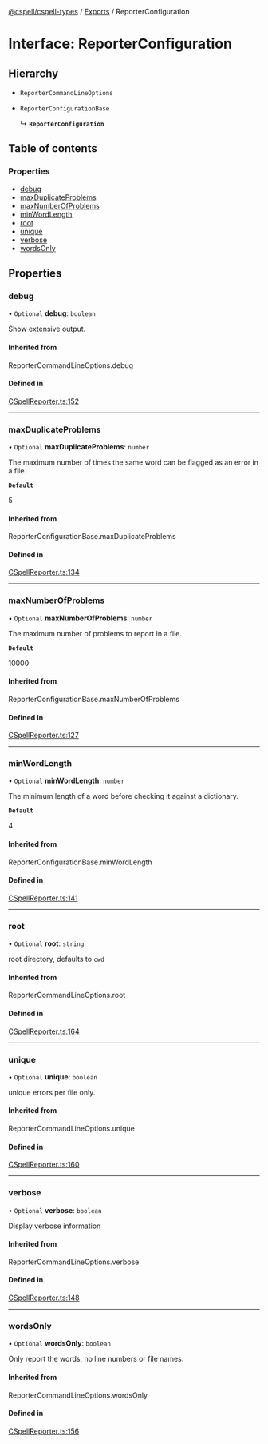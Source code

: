[@cspell/cspell-types](../README.md) / [Exports](../modules.md) / ReporterConfiguration

# Interface: ReporterConfiguration

## Hierarchy

- `ReporterCommandLineOptions`

- `ReporterConfigurationBase`

  ↳ **`ReporterConfiguration`**

## Table of contents

### Properties

- [debug](ReporterConfiguration.md#debug)
- [maxDuplicateProblems](ReporterConfiguration.md#maxduplicateproblems)
- [maxNumberOfProblems](ReporterConfiguration.md#maxnumberofproblems)
- [minWordLength](ReporterConfiguration.md#minwordlength)
- [root](ReporterConfiguration.md#root)
- [unique](ReporterConfiguration.md#unique)
- [verbose](ReporterConfiguration.md#verbose)
- [wordsOnly](ReporterConfiguration.md#wordsonly)

## Properties

### debug

• `Optional` **debug**: `boolean`

Show extensive output.

#### Inherited from

ReporterCommandLineOptions.debug

#### Defined in

[CSpellReporter.ts:152](https://github.com/streetsidesoftware/cspell/blob/b805b11/packages/cspell-types/src/CSpellReporter.ts#L152)

___

### maxDuplicateProblems

• `Optional` **maxDuplicateProblems**: `number`

The maximum number of times the same word can be flagged as an error in a file.

**`Default`**

5

#### Inherited from

ReporterConfigurationBase.maxDuplicateProblems

#### Defined in

[CSpellReporter.ts:134](https://github.com/streetsidesoftware/cspell/blob/b805b11/packages/cspell-types/src/CSpellReporter.ts#L134)

___

### maxNumberOfProblems

• `Optional` **maxNumberOfProblems**: `number`

The maximum number of problems to report in a file.

**`Default`**

10000

#### Inherited from

ReporterConfigurationBase.maxNumberOfProblems

#### Defined in

[CSpellReporter.ts:127](https://github.com/streetsidesoftware/cspell/blob/b805b11/packages/cspell-types/src/CSpellReporter.ts#L127)

___

### minWordLength

• `Optional` **minWordLength**: `number`

The minimum length of a word before checking it against a dictionary.

**`Default`**

4

#### Inherited from

ReporterConfigurationBase.minWordLength

#### Defined in

[CSpellReporter.ts:141](https://github.com/streetsidesoftware/cspell/blob/b805b11/packages/cspell-types/src/CSpellReporter.ts#L141)

___

### root

• `Optional` **root**: `string`

root directory, defaults to `cwd`

#### Inherited from

ReporterCommandLineOptions.root

#### Defined in

[CSpellReporter.ts:164](https://github.com/streetsidesoftware/cspell/blob/b805b11/packages/cspell-types/src/CSpellReporter.ts#L164)

___

### unique

• `Optional` **unique**: `boolean`

unique errors per file only.

#### Inherited from

ReporterCommandLineOptions.unique

#### Defined in

[CSpellReporter.ts:160](https://github.com/streetsidesoftware/cspell/blob/b805b11/packages/cspell-types/src/CSpellReporter.ts#L160)

___

### verbose

• `Optional` **verbose**: `boolean`

Display verbose information

#### Inherited from

ReporterCommandLineOptions.verbose

#### Defined in

[CSpellReporter.ts:148](https://github.com/streetsidesoftware/cspell/blob/b805b11/packages/cspell-types/src/CSpellReporter.ts#L148)

___

### wordsOnly

• `Optional` **wordsOnly**: `boolean`

Only report the words, no line numbers or file names.

#### Inherited from

ReporterCommandLineOptions.wordsOnly

#### Defined in

[CSpellReporter.ts:156](https://github.com/streetsidesoftware/cspell/blob/b805b11/packages/cspell-types/src/CSpellReporter.ts#L156)

